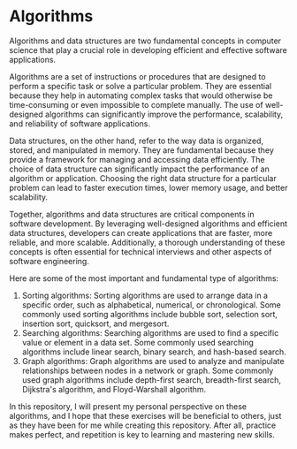 # Algorithms

Algorithms and data structures are two fundamental concepts in computer science that play a crucial role in developing efficient and effective software applications.

Algorithms are a set of instructions or procedures that are designed to perform a specific task or solve a particular problem. They are essential because they help in automating complex tasks that would otherwise be time-consuming or even impossible to complete manually. The use of well-designed algorithms can significantly improve the performance, scalability, and reliability of software applications.

Data structures, on the other hand, refer to the way data is organized, stored, and manipulated in memory. They are fundamental because they provide a framework for managing and accessing data efficiently. The choice of data structure can significantly impact the performance of an algorithm or application. Choosing the right data structure for a particular problem can lead to faster execution times, lower memory usage, and better scalability.

Together, algorithms and data structures are critical components in software development. By leveraging well-designed algorithms and efficient data structures, developers can create applications that are faster, more reliable, and more scalable. Additionally, a thorough understanding of these concepts is often essential for technical interviews and other aspects of software engineering.

Here are some of the most important and fundamental type of algorithms:

<ol><li>
Sorting algorithms: Sorting algorithms are used to arrange data in a specific order, such as alphabetical, numerical, or chronological. Some commonly used sorting algorithms include bubble sort, selection sort, insertion sort, quicksort, and mergesort.</li>

<li>
Searching algorithms: Searching algorithms are used to find a specific value or element in a data set. Some commonly used searching algorithms include linear search, binary search, and hash-based search.</li>

<li>
Graph algorithms: Graph algorithms are used to analyze and manipulate relationships between nodes in a network or graph. Some commonly used graph algorithms include depth-first search, breadth-first search, Dijkstra's algorithm, and Floyd-Warshall algorithm.</li>

</ol>

In this repository, I will present my personal perspective on these algorithms, and I hope that these exercises will be beneficial to others, just as they have been for me while creating this repository. After all, practice makes perfect, and repetition is key to learning and mastering new skills.